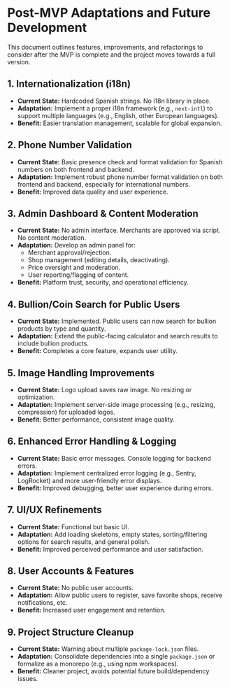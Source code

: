 # Post-MVP Adaptations and Future Development

This document outlines features, improvements, and refactorings to consider after the MVP is complete and the project moves towards a full version.

## 1. Internationalization (i18n)
- **Current State:** Hardcoded Spanish strings. No i18n library in place.
- **Adaptation:** Implement a proper i18n framework (e.g., `next-intl`) to support multiple languages (e.g., English, other European languages).
- **Benefit:** Easier translation management, scalable for global expansion.

## 2. Phone Number Validation
- **Current State:** Basic presence check and format validation for Spanish numbers on both frontend and backend.
- **Adaptation:** Implement robust phone number format validation on both frontend and backend, especially for international numbers.
- **Benefit:** Improved data quality and user experience.

## 3. Admin Dashboard & Content Moderation
- **Current State:** No admin interface. Merchants are approved via script. No content moderation.
- **Adaptation:** Develop an admin panel for:
    - Merchant approval/rejection.
    - Shop management (editing details, deactivating).
    - Price oversight and moderation.
    - User reporting/flagging of content.
- **Benefit:** Platform trust, security, and operational efficiency.

## 4. Bullion/Coin Search for Public Users
- **Current State:** Implemented. Public users can now search for bullion products by type and quantity.
- **Adaptation:** Extend the public-facing calculator and search results to include bullion products.
- **Benefit:** Completes a core feature, expands user utility.

## 5. Image Handling Improvements
- **Current State:** Logo upload saves raw image. No resizing or optimization.
- **Adaptation:** Implement server-side image processing (e.g., resizing, compression) for uploaded logos.
- **Benefit:** Better performance, consistent image quality.

## 6. Enhanced Error Handling & Logging
- **Current State:** Basic error messages. Console logging for backend errors.
- **Adaptation:** Implement centralized error logging (e.g., Sentry, LogRocket) and more user-friendly error displays.
- **Benefit:** Improved debugging, better user experience during errors.

## 7. UI/UX Refinements
- **Current State:** Functional but basic UI.
- **Adaptation:** Add loading skeletons, empty states, sorting/filtering options for search results, and general polish.
- **Benefit:** Improved perceived performance and user satisfaction.

## 8. User Accounts & Features
- **Current State:** No public user accounts.
- **Adaptation:** Allow public users to register, save favorite shops, receive notifications, etc.
- **Benefit:** Increased user engagement and retention.

## 9. Project Structure Cleanup
- **Current State:** Warning about multiple `package-lock.json` files.
- **Adaptation:** Consolidate dependencies into a single `package.json` or formalize as a monorepo (e.g., using npm workspaces).
- **Benefit:** Cleaner project, avoids potential future build/dependency issues.
